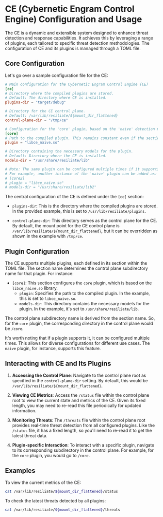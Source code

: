 # CE (Cybernetic Engram Control Engine) Configuration and Usage

The CE is a dynamic and extensible system designed to enhance threat detection 
and response capabilities. It achieves this by leveraging a range of plugins,
each tailored to specific threat detection methodologies. The configuration of
CE and its plugins is managed through a TOML file.

## Core Configuration

Let's go over a sample configuration file for the CE:

```toml
# Main configuration for the Cybernetic Engram Control Engine (CE)
[ce]
# Directory where the compiled plugins are stored.
# Default: The directory where CE is installed.
plugins-dir = "target/debug"

# Directory for the CE control plane.
# Default: /var/lib/resiliate/${mount_dir_flattened}
control-plane-dir = "/tmp/ce"

# Configuration for the 'core' plugin, based on the 'naive' detection methodology.
[core]
# Path to the compiled plugin. This remains constant even if the section name changes.
plugin = "libce_naive.so"

# Directory containing the necessary models for the plugin.
# Default: Directory where the CE is installed.
models-dir = "/usr/share/resiliate/lib"

# Note: The same plugin can be configured multiple times if it supports multiple instances.
# For example, another instance of the 'naive' plugin can be added as:
# [core2]
# plugin = "libce_naive.so"
# models-dir = "/usr/share/resiliate/lib2"
```

The central configuration of the CE is defined under the `[ce]` section:

- `plugins-dir`: This is the directory where the compiled plugins are stored.
  In the provided example, this is set to `/usr/lib/resiliate/plugins`.
  
- `control-plane-dir`: This directory serves as the control plane for the CE.
  By default, the mount point for the CE control plane is
  `/var/lib/resiliate/${mount_dir_flattened}`, but it can be overridden as shown
  in the example with `/tmp/ce`.

## Plugin Configuration

The CE supports multiple plugins, each defined in its section within the TOML file.
The section name determines the control plane subdirectory name for that plugin.
For instance:

- `[core]`: This section configures the `core` plugin, which is based on the
  `libce_naive.so` library.
  - `plugin`: Specifies the path to the compiled plugin. In the example,
    this is set to `libce_naive.so`.
  - `models-dir`: This directory contains the necessary models for the plugin.
    In the example, it's set to `/usr/share/resiliate/lib`.

The control plane subdirectory name is derived from the section name. So, for the
`core` plugin, the corresponding directory in the control plane would be `/core`.

It's worth noting that if a plugin supports it, it can be configured multiple times.
This allows for diverse configurations for different use cases. The `naive`
plugin, for instance, supports this feature.

## Interacting with CE and Its Plugins

1. **Accessing the Control Plane**: Navigate to the control plane root as specified
   in the `control-plane-dir` setting. By default, this would be `/var/lib/resiliate/${mount_dir_flattened}`.

2. **Viewing CE Metrics**: Access the `/status` file within the control plane root
   to view the current state and metrics of the CE. Given its fixed length, you may
   need to re-read this file periodically for updated information.

3. **Monitoring Threats**: The `/threats` file within the control plane root
   provides real-time threat detection from all configured plugins. Like the
   `/status` file, it has a fixed length, so you'll need to re-read it to get
   the latest threat data.

4. **Plugin-specific Interaction**: To interact with a specific plugin, navigate
   to its corresponding subdirectory in the control plane.
   For example, for the `core` plugin, you would go to `/core`.

## Examples

To view the current metrics of the CE:

```bash
cat /var/lib/resiliate/${mount_dir_flattened}/status
```

To check the latest threats detected by all plugins:

```bash
cat /var/lib/resiliate/${mount_dir_flattened}/threats
```
